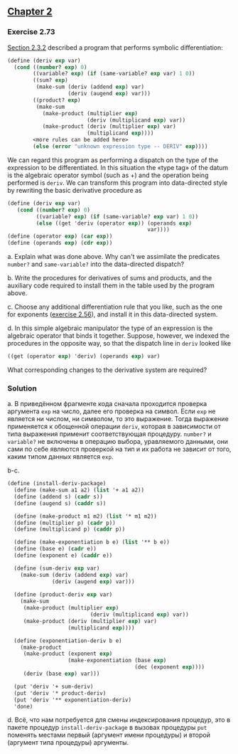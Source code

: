 ## [Chapter 2](../index.md#2-Building-Abstractions-with-Data)

### Exercise 2.73

[Section 2.3.2][1] described a program that performs symbolic differentiation:

```scheme
(define (deriv exp var)
  (cond ((number? exp) 0)
        ((variable? exp) (if (same-variable? exp var) 1 0))
        ((sum? exp)
         (make-sum (deriv (addend exp) var)
                   (deriv (augend exp) var)))
        ((product? exp)
         (make-sum
           (make-product (multiplier exp)
                         (deriv (multiplicand exp) var))
           (make-product (deriv (multiplier exp) var)
                         (multiplicand exp))))
        <more rules can be added here>
        (else (error "unknown expression type -- DERIV" exp))))
```

We can regard this program as performing a dispatch on the type of the expression to be differentiated. In this situation the «type tag» of the datum is the algebraic operator symbol (such as +) and the operation being performed is `deriv`. We can transform this program into data-directed style by rewriting the basic derivative procedure as

```scheme
(define (deriv exp var)
   (cond ((number? exp) 0)
         ((variable? exp) (if (same-variable? exp var) 1 0))
         (else ((get 'deriv (operator exp)) (operands exp)
                                            var))))
(define (operator exp) (car exp))
(define (operands exp) (cdr exp))
```

a.  Explain what was done above. Why can't we assimilate the predicates `number?` and `same-variable?` into the data-directed dispatch?

b.  Write the procedures for derivatives of sums and products, and the auxiliary code required to install them in the table used by the program above.

c.  Choose any additional differentiation rule that you like, such as the one for exponents ([exercise 2.56][2]), and install it in this data-directed system.

d.  In this simple algebraic manipulator the type of an expression is the algebraic operator that binds it together. Suppose, however, we indexed the procedures in the opposite way, so that the dispatch line in `deriv` looked like

```scheme
((get (operator exp) 'deriv) (operands exp) var)
```

What corresponding changes to the derivative system are required?

### Solution

a. В приведённом фрагменте кода сначала проходится проверка аргумента `exp` на число, далее его проверка на символ. Если `exp` не является ни числом, ни символом, то это выражение. Тогда выражение применяется к обощенной операции `deriv`, которая в зависимости от типа выражения применит соответствующая процедуру. `number?` и `variable?` не включены в операцию выбора, уравляемого данными, они сами по себе являются проверкой на тип и их работа не зависит от того, каким типом данных является `exp`.

b-c.

```scheme
(define (install-deriv-package)
  (define (make-sum a1 a2) (list '+ a1 a2))
  (define (addend s) (cadr s))
  (define (augend s) (caddr s))

  (define (make-product m1 m2) (list '* m1 m2))
  (define (multiplier p) (cadr p))
  (define (multiplicand p) (caddr p))

  (define (make-exponentiation b e) (list '** b e))
  (define (base e) (cadr e))
  (define (exponent e) (caddr e))

  (define (sum-deriv exp var)
    (make-sum (deriv (addend exp) var)
              (deriv (augend exp) var)))
  
  (define (product-deriv exp var)
    (make-sum
     (make-product (multiplier exp)
                          (deriv (multiplicand exp) var))
     (make-product (deriv (multiplier exp) var)
                   (multiplicand exp))))

  (define (exponentiation-deriv b e)
    (make-product
     (make-product (exponent exp)
                   (make-exponentiation (base exp)
                                        (dec (exponent exp))))
     (deriv (base exp) var)))

  (put 'deriv '+ sum-deriv)
  (put 'deriv '* product-deriv)
  (put 'deriv '** exponentiation-deriv)
  'done)
```

d. Всё, что нам потребуется для смены индексирования процедур, это в пакете процедур `install-deriv-package` в вызовах процедуры `put` поменять местами первый (аргумент имени процедуры) и второй (аргумент типа процедуры) аргументы.

[1]: https://mitpress.mit.edu/sites/default/files/sicp/full-text/book/book-Z-H-16.html#%_sec_2.3.2
[2]: ./Exercise%202.56.md

